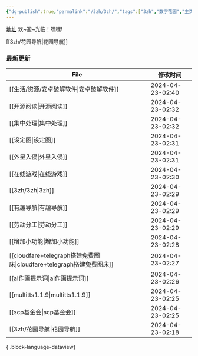 ```yaml
---
{"dg-publish":true,"permalink":"/3zh/3zh/","tags":["3zh","数字花园","主页","gardenEntry","gardenEntry","gardenEntry"],"noteIcon":""}
---
```



<head>
<meta name="shenma-site-verification" content="9f4a23071eb178c10212ac1fc519d41d_1700668342">
</head>


[地址](https://sdfd-azc.pages.dev/)
欢~迎~光临！嘿嘿!

[[3zh/花园导航\|花园导航]]

### 最新更新

| File                                                        | 修改时间             |
| ----------------------------------------------------------- | ---------------- |
| [[生活/资源/安卓破解软件\|安卓破解软件]]                                 | 2024-04-23-02:40 |
| [[开源阅读\|开源阅读]]                                           | 2024-04-23-02:32 |
| [[集中处理\|集中处理]]                                           | 2024-04-23-02:32 |
| [[设定图\|设定图]]                                             | 2024-04-23-02:31 |
| [[外星入侵\|外星入侵]]                                           | 2024-04-23-02:31 |
| [[在线游戏\|在线游戏]]                                           | 2024-04-23-02:30 |
| [[3zh/3zh\|3zh]]                                         | 2024-04-23-02:29 |
| [[有趣导航\|有趣导航]]                                           | 2024-04-23-02:29 |
| [[劳动分工\|劳动分工]]                                           | 2024-04-23-02:29 |
| [[增加小功能\|增加小功能]]                                         | 2024-04-23-02:28 |
| [[cloudfare+telegraph搭建免费图床\|cloudfare+telegraph搭建免费图床]] | 2024-04-23-02:27 |
| [[ai作画提示词\|ai作画提示词]]                                     | 2024-04-23-02:26 |
| [[multitts1.1.9\|multitts1.1.9]]                         | 2024-04-23-02:25 |
| [[scp基金会\|scp基金会]]                                       | 2024-04-23-02:25 |
| [[3zh/花园导航\|花园导航]]                                       | 2024-04-23-02:18 |

{ .block-language-dataview}





